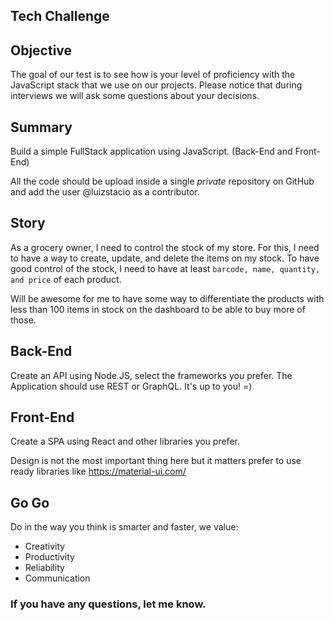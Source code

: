 ## Tech Challenge

## Objective

The goal of our test is to see how is your level of proficiency with the JavaScript stack that we use on our projects. Please notice that during interviews
we will ask some questions about your decisions.

## Summary

Build a simple FullStack application using JavaScript. (Back-End and Front-End)

All the code should be upload inside a single *private* repository on GitHub and add the user @luizstacio as a contributor.

## Story

As a grocery owner, I need to control the stock of my store.
For this, I need to have a way to create, update, and delete the items on my stock.
To have good control of the stock, I need to have at least `barcode, name, quantity, and price` of each product.

Will be awesome for me to have some way to differentiate the products with less than 100 items in stock on the dashboard to be able
to buy more of those.

## Back-End

Create an API using Node.JS, select the frameworks you prefer. The Application should use REST or GraphQL. It's up to you! =)

## Front-End

Create a SPA using React and other libraries you prefer.

Design is not the most important thing here but it matters prefer to use ready libraries like https://material-ui.com/

## Go Go

Do in the way you think is smarter and faster, we value:
- Creativity
- Productivity
- Reliability
- Communication

### If you have any questions, let me know.
